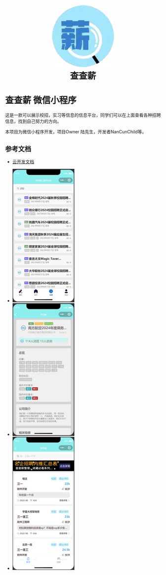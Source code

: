 <h1 align="center">
  <img src="./screenshot/LOGO.png" alt="查查薪" width="200">
  <br>查查薪<br>
</h1>

# 查查薪 微信小程序
这是一款可以展示校招，实习等信息的信息平台，同学们可以在上面查看各种招聘信息，找到自己努力的方向。

本项目为微信小程序开发，项目Owner 陆先生，开发者NanCunChild等。


## 参考文档

- [云开发文档](https://developers.weixin.qq.com/miniprogram/dev/wxcloud/basis/getting-started.html)

- <img src="./screenshot/1.png" alt="查查薪界面图 1" width="200">
- <img src="./screenshot/2.png" alt="查查薪界面图 2" width="200">
- <img src="./screenshot/3.png" alt="查查薪界面图 3" width="200">

